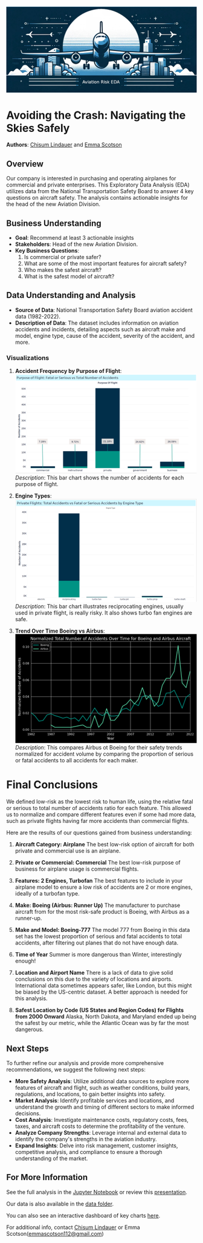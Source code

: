 ![aviation venture risk EDA](./images/aviation-venture-risk-eda-header.jpg)

# Avoiding the Crash: Navigating the Skies Safely

**Authors**: [Chisum Lindauer](chisum@atrixtech.com) and [Emma Scotson](emmascotson112@gmail.com)

## Overview
Our company is interested in purchasing and operating airplanes for commercial and private enterprises. This Exploratory Data Analysis (EDA) utilizes data from the National Transportation Safety Board to answer 4 key questions on aircraft safety. The analysis contains actionable insights for the head of the new Aviation Division.

## Business Understanding
- **Goal**: Recommend at least 3 actionable insights 
- **Stakeholders**: Head of the new Aviation Division.
- **Key Business Questions**:
  1. Is commercial or private safer?
  2. What are some of the most important features for aircraft safety?
  3. Who makes the safest aircraft?
  4. What is the safest model of aircraft?

## Data Understanding and Analysis
- **Source of Data**: National Transportation Safety Board aviation accident data (1982-2022).
- **Description of Data**: The dataset includes information on aviation accidents and incidents, detailing aspects such as aircraft make and model, engine type, cause of the accident, severity of the accident, and more.

### Visualizations
1. **Accident Frequency by Purpose of Flight**:
   ![Accident Frequency by Purpose of Flight](./images/purpose_of_flight_chart.png)
   *Description*: This bar chart shows the number of accidents for each purpose of flight.

2. **Engine Types**:
   ![Engine Types](./images/private_flights_engine_type_chart.png)
   *Description*: This bar chart illustrates reciprocating engines, usually used in private flight, is really risky.  It also shows turbo fan engines are safe.

3. **Trend Over Time Boeing vs Airbus**:
   ![Trend Over Time Boeing vs Airbush](./images/boeing_vs_airbus_notransparent.png)
   *Description*: This compares Airbus ot Boeing for their safety trends normalized for accident volume by comparing the proportion of serious or fatal accidents to all accidents for each maker.

# Final Conclusions

We defined low-risk as the lowest risk to human life, using the relative fatal or serious to total number of accidents ratio for each feature. This allowed us to normalize and compare different features even if some had more data, such as private flights having far more accidents than commercial flights.

Here are the results of our questions gained from business understanding:

1. **Aircraft Category: Airplane**
   The best low-risk option of aircraft for both private and commercial use is an airplane.

2. **Private or Commercial: Commercial**
   The best low-risk purpose of business for airplane usage is commercial flights.

3. **Features: 2 Engines, Turbofan**
   The best features to include in your airplane model to ensure a low risk of accidents are 2 or more engines, ideally of a turbofan type.

4. **Make: Boeing (Airbus: Runner Up)**
   The manufacturer to purchase aircraft from for the most risk-safe product is Boeing, with Airbus as a runner-up.

5. **Make and Model: Boeing-777**
   The model 777 from Boeing in this data set has the lowest proportion of serious and fatal accidents to total accidents, after filtering out planes that do not have enough data.

6. **Time of Year**
   Summer is more dangerous than Winter, interestingly enough!

7. **Location and Airport Name**
   There is a lack of data to give solid conclusions on this due to the variety of locations and airports. International data sometimes appears safer, like London, but this might be biased by the US-centric dataset. A better approach is needed for this analysis.

8. **Safest Location by Code (US States and Region Codes) for Flights from 2000 Onward**
   Alaska, North Dakota, and Maryland ended up being the safest by our metric, while the Atlantic Ocean was by far the most dangerous.


## Next Steps
To further refine our analysis and provide more comprehensive recommendations, we suggest the following next steps:

- **More Safety Analysis**: Utilize additional data sources to explore more features of aircraft and flight, such as weather conditions, build years, regulations, and locations, to gain better insights into safety.
- **Market Analysis**: Identify profitable services and locations, and understand the growth and timing of different sectors to make informed decisions.
- **Cost Analysis**: Investigate maintenance costs, regulatory costs, fees, taxes, and aircraft costs to determine the profitability of the venture.
- **Analyze Company Strengths**: Leverage internal and external data to identify the company's strengths in the aviation industry.
- **Expand Insights**: Delve into risk management, customer insights, competitive analysis, and compliance to ensure a thorough understanding of the market.

## For More Information
See the full analysis in the [Jupyter Notebook](./aviation-venture-risk-eda.ipynb) or review this [presentation](./presentation.pdf).

Our data is also available in the [data folder](./data/AviationData.csv).

You can also see an interactive dashboard of key charts [here](https://public.tableau.com/app/profile/chisum.lindauer/viz/Flatiron-Project1-Visualizations-final/Dashboard1?publish=yes(learn-env)).

For additional info, contact [Chisum Lindauer](chisum@atrixtech.com) or Emma Scotson(emmascotson112@gmail.com)
